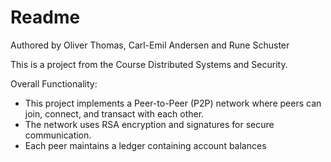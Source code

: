 # Readme

Authored by Oliver Thomas, Carl-Emil Andersen and Rune Schuster

This is a project from the Course Distributed Systems and Security.

Overall Functionality:

- This project implements a Peer-to-Peer (P2P) network where peers can join, connect, and transact with each other.
- The network uses RSA encryption and signatures for secure communication.
- Each peer maintains a ledger containing account balances
